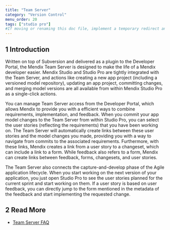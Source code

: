 ```yaml
---
title: "Team Server"
category: "Version Control"
menu_order: 20
tags: ["studio pro"]
#If moving or renaming this doc file, implement a temporary redirect and let the respective team know they should update the URL in the product. See Mapping to Products for more details.
---
```


## 1 Introduction

Written on top of Subversion and delivered as a plugin to the Developer Portal, the Mendix Team Server is designed to make the life of a Mendix developer easier. Mendix Studio and Studio Pro are tightly integrated with the Team Server, and actions like creating a new app project (including a versioned model repository), updating an app project, committing changes, and merging model versions are all available from within Mendix Studio Pro as a single-click actions.

You can manage Team Server access from the Developer Portal, which allows Mendix to provide you with a efficient ways to combine requirements, implementation, and feedback. When you commit your app model changes to the Team Server from within Studio Pro, you can select the user stories (reflecting the requirements) that you have been working on. The Team Server will automatically create links between these user stories and the model changes you made, providing you with a way to navigate from commits to the associated requirements. Furthermore, with these links, Mendix creates a link from a user story to a changeset, which can include a link to a form. While feedback also refers to a form, Mendix can create links between feedback, forms, changesets, and user stories.

The Team Server also connects the capture-and-develop phase of the Agile application lifecycle. When you start working on the next version of your application, you just open Studio Pro to see the user stories planned for the current sprint and start working on them. If a user story is based on user feedback, you can directly jump to the form mentioned in the metadata of the feedback and start implementing the requested change. 

## 2 Read More

* [Team Server FAQ](team-server-faq)
